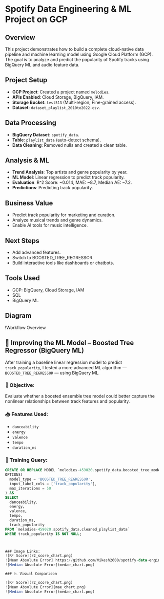 # Spotify Data Engineering & ML Project on GCP

## Overview
This project demonstrates how to build a complete cloud-native data pipeline and machine learning model using Google Cloud Platform (GCP). The goal is to analyze and predict the popularity of Spotify tracks using BigQuery ML and audio feature data.

## Project Setup
- **GCP Project**: Created a project named `melodies`.
- **APIs Enabled**: Cloud Storage, BigQuery, IAM.
- **Storage Bucket**: `test513` (Multi-region, Fine-grained access).
- **Dataset**: `dataset_playlist_2010to2022.csv`.

## Data Processing
- **BigQuery Dataset**: `spotify_data`.
- **Table**: `playlist_data` (auto-detect schema).
- **Data Cleaning**: Removed nulls and created a clean table.

## Analysis & ML
- **Trend Analysis**: Top artists and genre popularity by year.
- **ML Model**: Linear regression to predict track popularity.
- **Evaluation**: R^2 Score: ~0.014, MAE: ~8.7, Median AE: ~7.2.
- **Predictions**: Predicting track popularity.

## Business Value
- Predict track popularity for marketing and curation.
- Analyze musical trends and genre dynamics.
- Enable AI tools for music intelligence.

## Next Steps
- Add advanced features.
- Switch to BOOSTED_TREE_REGRESSOR.
- Build interactive tools like dashboards or chatbots.

## Tools Used
- GCP: BigQuery, Cloud Storage, IAM
- SQL
- BigQuery ML

## Diagram
!Workflow Overview

## 🔄 Improving the ML Model – Boosted Tree Regressor (BigQuery ML)

After training a baseline linear regression model to predict `track_popularity`, I tested a more advanced ML algorithm — `BOOSTED_TREE_REGRESSOR` — using BigQuery ML.

### 🎯 Objective:
Evaluate whether a boosted ensemble tree model could better capture the nonlinear relationships between track features and popularity.

### 📥 Features Used:
- `danceability`
- `energy`
- `valence`
- `tempo`
- `duration_ms`

### 🧪 Training Query:
```sql
CREATE OR REPLACE MODEL `melodies-459020.spotify_data.boosted_tree_model`
OPTIONS(
  model_type = 'BOOSTED_TREE_REGRESSOR',
  input_label_cols = ['track_popularity'],
  max_iterations = 50
) AS
SELECT
  danceability,
  energy,
  valence,
  tempo,
  duration_ms,
  track_popularity
FROM `melodies-459020.spotify_data.cleaned_playlist_data`
WHERE track_popularity IS NOT NULL;



### Image Links:
![R² Score](r2_score_chart.png)
![Mean Absolute Error] https://github.com/Vikesh2608/spotify-data-engineering-ml-gcp/blob/main/mae_chart.png
![Median Absolute Error](medae_chart.png)

### 📉 Visual Comparison

![R² Score](r2_score_chart.png)  
![Mean Absolute Error](mae_chart.png)  
![Median Absolute Error](medae_chart.png)






